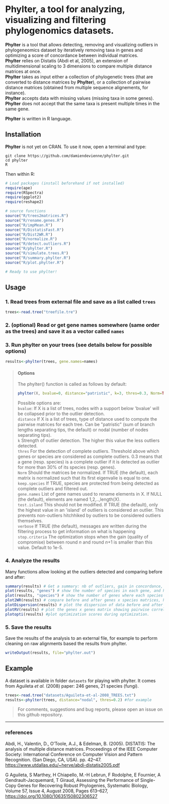 # Phylter, a tool for analyzing, visualizing and filtering phylogenomics datasets. 

**Phylter** is a tool that allows detecting, removing and visualizing outliers in phylogeneomics dataset by iteratively removing taxa in genes and optimizing a score of concordance between individual matrices.   
**Phylter** relies on Distatis (Abdi et al, 2005), an extension of multidimensional scaling to 3 dimensions to compare multiple distance matrices at once.  
**Phylter** takes as input either a collection of phylogenetic trees (that are converted to distance matrices by **Phylter**), or a collection of pairwise distance matrices (obtained from multiple sequence alignements, for instance).  
**Phylter** accepts data with missing values (missing taxa in some genes).   
**Phylter** does not accept that the same taxa is present multiple times in the same gene. 


**Phylter** is written in R language.

## Installation
**Phylter** is not yet on CRAN. To use it now, open a terminal and type: 
```console
git clone https://github.com/damiendevienne/phylter.git
cd phylter
R
```
Then within R:
```R
# Load packages (install beforehand if not installed)
require(ape)
require(RSpectra)
require(ggplot2)
require(reshape2)

# source functions
source("R/trees2matrices.R")
source("R/rename.genes.R")
source("R/impMean.R")
source("R/DistatisFast.R")
source("R/Dist2WR.R")
source("R/normalize.R")
source("R/detect.outliers.R")
source("R/phylter.R")
source("R/simulate.trees.R")
source("R/summary.phylter.R")
source("R/plot.phylter.R")

# Ready to use phylter!
```

## Usage
### 1. Read trees from external file and save as a list called ```trees```
```R
trees<-read.tree("treefile.tre")
```
### 2. (optional) Read or get gene names somewhere (same order as the trees) and save it as a vector called ```names```
### 3. Run phylter on your trees (see details below for possible options)
```R
results<-phylter(trees, gene.names=names)
```
>#### Options
>The phylter() function is called as follows by default: 
>```R
>phylter(X, bvalue=0, distance="patristic", k=3, thres=0.3, Norm=TRUE, keep.species=TRUE, gene.names=NULL, test.island=TRUE, verbose=TRUE, stop.criteria=1e-5)
>```
>Possible options are:    
>```bvalue```: If X is a list of trees, nodes with a support below 'bvalue' will be collapsed prior to the outlier detection.  
>```distance``` If X is a list of trees, type of distance used to compute the pairwise matrices for each tree. Can be "patristic" (sum of branch lengths separating tips, the default) or nodal (number of nodes separating tips).  
>```k``` Strength of outlier detection. The higher this value the less outliers detected.  
>```thres``` For the detection of complete outliers. Threshold above which genes or species are considered as complete outliers. 0.3 means that a gene (resp. species) is a complete outlier if it is detected as outlier for more than 30% of its species (resp. genes).  
>```Norm``` Should the matrices be normalized. If TRUE (the default), each matrix is normalized such that its first eigenvalie is equal to one.  
>```keep.species``` If TRUE, species are protected from being detected as complete outliers and filtered out.   
>```gene.names``` List of gene names used to rename elements in X. If NULL (the default), elements are named 1,2,..,length(X).   
>```test.island``` This should not be modified. If TRUE (the default), only the highest value in an 'island' of outliers is considered an outlier. This prevents non-outliers hitchhiked by outliers to be considered outliers themselves.   
>```verbose``` If TRUE (the default), messages are written during the filtering process to get information on what is happening  
>```stop.criteria``` The optimization stops when the gain (quality of compromise) between round *n* and round *n*+1 is smaller than this value. Default to 1e-5.  
### 4. Analyze the results 
Many functions allow looking at the outliers detected and comparing before and after:  
```R
summary(results) # Get a summary: nb of outliers, gain in concordance, etc.
plot(results, "genes") # show the number of species in each gene, and how many per gene are outliers 
plot(results, "species") # show the number of genes where each species is found, and how many are outliers
plot2WR(results) # compare before and after genes x species matrices, highlighting missing data and outliers identified. 
plotDispersion(results) # plot the dispersion of data before and after outlier removal. One dot represents one gene x species association.
plotRV(results) # plot the genes x genes matrix showing pairwise correlation between genes. 
plotopti(results) #plot optimization scores during optimization.
```
### 5. Save the results
Save the results of the analysis to an external file, for example to perform cleaning on raw alignments based the results from phylter. 
```R
writeOutput(results, file="phylter.out")
```
## Example
A dataset is available in folder ```datasets``` for playing with phylter. It comes from Aguileta *et al.* (2008) paper: 246 genes, 21 species (fungi).
```R
trees<-read.tree("datasets/Aguileta-et-al-2008_TREES.txt")
results<-phylter(trees, distance="nodal", thres=0.2) #for example
```
   
   
   

>For comments, suggestions and bug reports, please open an issue on this github repository.


---
### references
Abdi, H., Valentin, D., O’Toole, A.J., & Edelman, B. (2005). DISTATIS: The analysis of multiple distance matrices. Proceedings of the IEEE Computer Society: International Conference on Computer Vision and Pattern Recognition. (San Diego, CA, USA). pp. 42–47. https://www.utdallas.edu/~herve/abdi-distatis2005.pdf

G Aguileta, S Marthey, H Chiapello, M.-H Lebrun, F Rodolphe, E Fournier, A Gendrault-Jacquemard, T Giraud, Assessing the Performance of Single-Copy Genes for Recovering Robust Phylogenies, Systematic Biology, Volume 57, Issue 4, August 2008, Pages 613–627, https://doi.org/10.1080/10635150802306527

